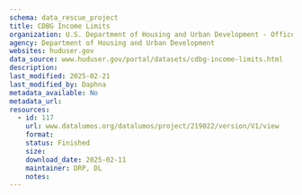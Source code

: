 ```yaml
---
schema: data_rescue_project 
title: CDBG Income Limits
organization: U.S. Department of Housing and Urban Development - Office of Policy Development and Research
agency: Department of Housing and Urban Development
websites: huduser.gov
data_source: www.huduser.gov/portal/datasets/cdbg-income-limits.html
description: 
last_modified: 2025-02-21
last_modified_by: Daphna
metadata_available: No
metadata_url: 
resources:
  - id: 117
    url: www.datalumos.org/datalumos/project/219022/version/V1/view
    format: 
    status: Finished
    size: 
    download_date: 2025-02-11
    maintainer: DRP, DL
    notes: 
---
```


